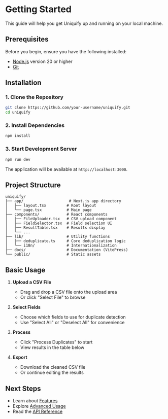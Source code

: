 # Getting Started

This guide will help you get Uniquify up and running on your local machine.

## Prerequisites

Before you begin, ensure you have the following installed:
- [Node.js](https://nodejs.org/) version 20 or higher
- [Git](https://git-scm.com/)

## Installation

### 1. Clone the Repository

```bash
git clone https://github.com/your-username/uniquify.git
cd uniquify
```

### 2. Install Dependencies

```bash
npm install
```

### 3. Start Development Server

```bash
npm run dev
```

The application will be available at `http://localhost:3000`.

## Project Structure

```
uniquify/
├── app/                    # Next.js app directory
│   ├── layout.tsx         # Root layout
│   └── page.tsx           # Main page
├── components/            # React components
│   ├── FileUploader.tsx   # CSV upload component
│   ├── FieldSelector.tsx  # Field selection UI
│   ├── ResultTable.tsx    # Results display
│   └── ...
├── lib/                   # Utility functions
│   ├── deduplicate.ts     # Core deduplication logic
│   └── i18n/              # Internationalization
├── docs/                  # Documentation (VitePress)
└── public/                # Static assets
```

## Basic Usage

1. **Upload a CSV File**
   - Drag and drop a CSV file onto the upload area
   - Or click "Select File" to browse

2. **Select Fields**
   - Choose which fields to use for duplicate detection
   - Use "Select All" or "Deselect All" for convenience

3. **Process**
   - Click "Process Duplicates" to start
   - View results in the table below

4. **Export**
   - Download the cleaned CSV file
   - Or continue editing the results

## Next Steps

- Learn about [Features](./features.md)
- Explore [Advanced Usage](./advanced.md)
- Read the [API Reference](./api.md)